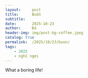 ```yaml
---
layout:     post
title:      Buồn
subtitle:   
date:       2025-10-23
author:     Đá
header-img: img/post-bg-coffee.jpeg
catalog: true
permalink:  /2025/10/23/buon/
tags:
    - 2025
    - nghĩ ngợi
---
```


What a boring life!

